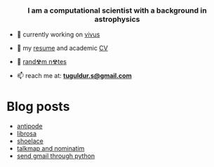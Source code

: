 <h3 align="center">I am a computational scientist with a background in astrophysics</h3>

- 🔭 currently working on [vivus](https://github.com/tuguldurs/vivus)

- 📄 my [resume](https://tuguldurs.github.io/files/resume.pdf) and academic [CV](https://tuguldurs.github.io/files/CV.pdf)

- 📝 [rand☢m n☢tes](https://tuguldurs.github.io/year-archive/)

- 📫 reach me at: **tuguldur.s@gmail.com**


# Blog posts
<!-- BLOG-POST-LIST:START -->
- [antipode](https://tuguldurs.github.io/posts/2021/06/antipode/)
- [librosa](https://tuguldurs.github.io/posts/2021/05/librosa/)
- [shoelace](https://tuguldurs.github.io/posts/2021/05/shoelace/)
- [talkmap and nominatim](https://tuguldurs.github.io/posts/2012/04/talkmap/)
- [send gmail through python](https://tuguldurs.github.io/posts/2021/04/python-email/)
<!-- BLOG-POST-LIST:END -->
